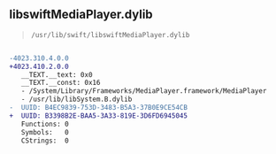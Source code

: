 ## libswiftMediaPlayer.dylib

> `/usr/lib/swift/libswiftMediaPlayer.dylib`

```diff

-4023.310.4.0.0
+4023.410.2.0.0
   __TEXT.__text: 0x0
   __TEXT.__const: 0x16
   - /System/Library/Frameworks/MediaPlayer.framework/MediaPlayer
   - /usr/lib/libSystem.B.dylib
-  UUID: B4EC9839-753D-3483-B5A3-37B0E9CE54CB
+  UUID: B3398B2E-BAA5-3A33-819E-3D6FD6945045
   Functions: 0
   Symbols:   0
   CStrings:  0

```
